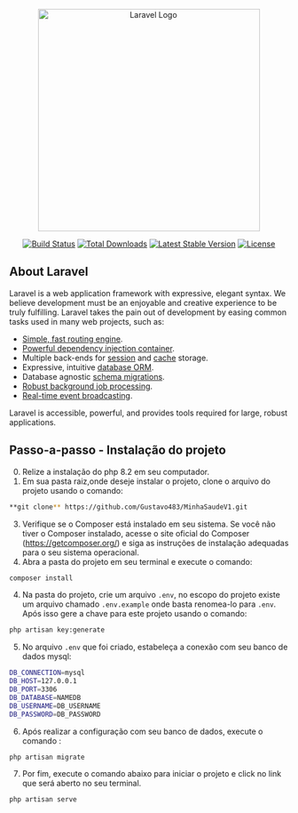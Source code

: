 <p align="center"><a href="https://laravel.com" target="_blank"><img src="https://raw.githubusercontent.com/laravel/art/master/logo-lockup/5%20SVG/2%20CMYK/1%20Full%20Color/laravel-logolockup-cmyk-red.svg" width="400" alt="Laravel Logo"></a></p>

<p align="center">
<a href="https://github.com/laravel/framework/actions"><img src="https://github.com/laravel/framework/workflows/tests/badge.svg" alt="Build Status"></a>
<a href="https://packagist.org/packages/laravel/framework"><img src="https://img.shields.io/packagist/dt/laravel/framework" alt="Total Downloads"></a>
<a href="https://packagist.org/packages/laravel/framework"><img src="https://img.shields.io/packagist/v/laravel/framework" alt="Latest Stable Version"></a>
<a href="https://packagist.org/packages/laravel/framework"><img src="https://img.shields.io/packagist/l/laravel/framework" alt="License"></a>
</p>

## About Laravel

Laravel is a web application framework with expressive, elegant syntax. We believe development must be an enjoyable and creative experience to be truly fulfilling. Laravel takes the pain out of development by easing common tasks used in many web projects, such as:

- [Simple, fast routing engine](https://laravel.com/docs/routing).
- [Powerful dependency injection container](https://laravel.com/docs/container).
- Multiple back-ends for [session](https://laravel.com/docs/session) and [cache](https://laravel.com/docs/cache) storage.
- Expressive, intuitive [database ORM](https://laravel.com/docs/eloquent).
- Database agnostic [schema migrations](https://laravel.com/docs/migrations).
- [Robust background job processing](https://laravel.com/docs/queues).
- [Real-time event broadcasting](https://laravel.com/docs/broadcasting).

Laravel is accessible, powerful, and provides tools required for large, robust applications.

## Passo-a-passo - Instalação do projeto
0. Relize a instalação do php 8.2 em seu computador.
1. Em sua pasta raiz,onde deseje instalar o projeto, clone o arquivo do projeto usando o comando:
```sh
**git clone** https://github.com/Gustavo483/MinhaSaudeV1.git
```

3. Verifique se o Composer está instalado em seu sistema. Se você não tiver o Composer instalado, acesse o site oficial do Composer (https://getcomposer.org/) e siga as instruções de instalação adequadas para o seu sistema operacional.
4. Abra a pasta do projeto em seu terminal e execute o comando:

```sh
composer install
```

4. Na pasta do projeto, crie um arquivo `.env`, no escopo do projeto existe um arquivo chamado `.env.example` onde basta renomea-lo para `.env`. Após isso gere a chave para este projeto usando o comando:

```sh
php artisan key:generate
```


5. No arquivo `.env` que foi criado, estabeleça a conexão com seu banco de dados mysql:

```sh
DB_CONNECTION=mysql
DB_HOST=127.0.0.1
DB_PORT=3306
DB_DATABASE=NAMEDB
DB_USERNAME=DB_USERNAME
DB_PASSWORD=DB_PASSWORD
```

6. Após realizar a configuração com seu banco de dados, execute o comando :

```sh
php artisan migrate
```

7. Por fim, execute o comando abaixo para iniciar o projeto e click no link que será aberto no seu terminal. 
```sh
php artisan serve
```
